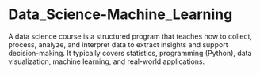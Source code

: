 # Data_Science-Machine_Learning
A data science course is a structured program that teaches how to collect, process, analyze, and interpret data to extract insights and support decision-making. It typically covers statistics, programming (Python), data visualization, machine learning, and real-world applications.
